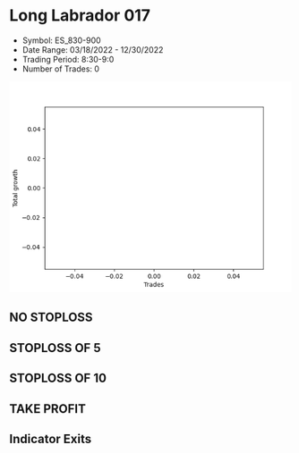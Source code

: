 # Long Labrador 017 
- Symbol: ES_830-900
- Date Range: 03/18/2022 - 12/30/2022
- Trading Period: 8:30-9:0
- Number of Trades: 0

![Plot](LongLabrador017ES_830-900.png)
## NO STOPLOSS














## STOPLOSS OF 5














## STOPLOSS OF 10














## TAKE PROFIT











## Indicator Exits



